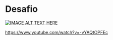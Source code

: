 # Desafio

[![IMAGE ALT TEXT HERE](https://img.youtube.com/vi/-vYAQtOPFEc/0.jpg)](https://www.youtube.com/watch?v=-vYAQtOPFEc)

https://www.youtube.com/watch?v=-vYAQtOPFEc
